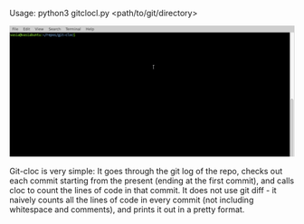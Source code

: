 Usage: python3 gitclocl.py <path/to/git/directory>

![](gifs/gitclocdemo.gif)

Git-cloc is very simple: It goes through the git log of the repo, checks out each commit starting from the present (ending at the first commit), and calls cloc to count the lines of code in that commit. It does not use git diff - it naively counts all the lines of code in every commit (not including whitespace and comments), and prints it out in a pretty format.

